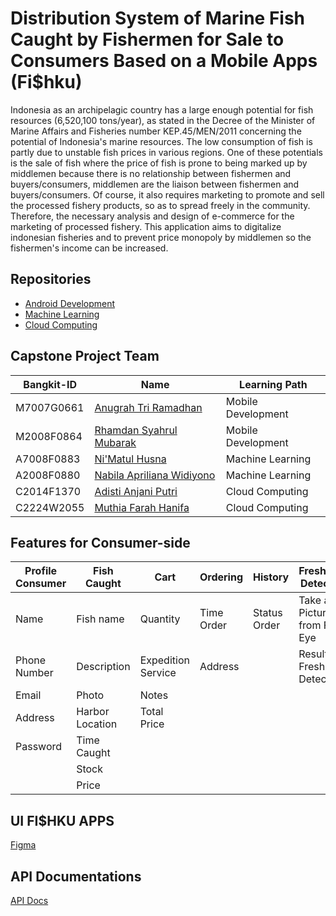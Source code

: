 # Distribution System of Marine Fish Caught by Fishermen for Sale to Consumers Based on a Mobile Apps (Fi$hku)

Indonesia as an archipelagic country has a large enough potential for fish resources (6,520,100 tons/year),
as stated in the Decree of the Minister of Marine Affairs and Fisheries number KEP.45/MEN/2011 concerning the potential of Indonesia's marine resources. 
The low consumption of fish is partly due to unstable fish prices in various regions. One of these potentials is the sale of fish where the price of fish 
is prone to being marked up by middlemen because there is no relationship between fishermen and buyers/consumers, middlemen are the liaison between fishermen 
and buyers/consumers. Of course, it also requires marketing to promote and sell the processed fishery products, so as to spread freely in the community. 
Therefore, the necessary analysis and design of e-commerce for the marketing of processed fishery. This application aims to digitalize indonesian fisheries 
and to prevent price monopoly by middlemen so the fishermen's income can be increased.

## Repositories
- [Android Development](https://github.com/fishku-id/Fishku-AndroidDevelopment)
- [Machine Learning](https://github.com/fishku-id/Fishku-MachineLearning)
- [Cloud Computing](https://github.com/fishku-id/Fishku-CloudComputing)

## Capstone Project Team 

| Bangkit-ID | Name | Learning Path |
| ------ | ------ | ------ |
| M7007G0661 | [Anugrah Tri Ramadhan](https://github.com/RamaReksotinoyo) | Mobile Development |
| M2008F0864 | [Rhamdan Syahrul Mubarak](https://github.com/rhamdansm) | Mobile Development |
| A7008F0883 | [Ni'Matul Husna](https://github.com/Nimatulhusna) | Machine Learning |
| A2008F0880 | [Nabila Apriliana Widiyono](https://github.com/nabilaapriliana) | Machine Learning |
| C2014F1370 | [Adisti Anjani Putri](https://github.com/adistianjani) | Cloud Computing |
| C2224W2055 | [Muthia Farah Hanifa](https://github.com/muthiafarrr) | Cloud Computing |

## Features for Consumer-side

| Profile Consumer | Fish Caught | Cart | Ordering | History | Freshness Detection |
| ------ | ------ | ------ | ----- | ----- | ----- |
| Name | Fish name | Quantity | Time Order | Status Order | Take a Picture from Fish Eye |
| Phone Number | Description  | Expedition Service | Address |  | Result of Freshness Detection |
| Email | Photo | Notes |  |  | |
| Address | Harbor Location | Total Price |  |  | |
| Password | Time Caught |  |  |  | |
|  | Stock |  |  |  | |
|  | Price |  |  |  | |

## UI FI$HKU APPS

[Figma](https://www.figma.com/file/zw1PcImhnitHGJJzz3kz1u/FI%24HKU-APP?node-id=0%3A1)

## API Documentations

[API Docs](https://docs.google.com/spreadsheets/d/1omsQ0-AptgsEa4gTAkWx9a4gFRtGzfAZEsuSfxWwBIU)
